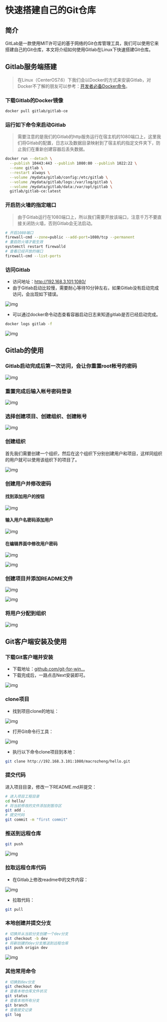 # 快速搭建自己的Git仓库



## 简介

GitLab是一款使用MIT许可证的基于网络的Git仓库管理工具，我们可以使用它来搭建自己的Git仓库，本文将介绍如何使用Gitlab在Linux下快速搭建Git仓库。

## Gitlab服务端搭建

> 在Linux（CenterOS7.6）下我们会以Docker的方式来安装Gitlab，对Docker不了解的朋友可以参考：[开发者必备Docker命令](https://mp.weixin.qq.com/s/d_CuljDTJq680NTndAay8g)。

### 下载Gitlab的Docker镜像

```bash
docker pull gitlab/gitlab-ce
```

### 运行如下命令来启动Gitlab

> 需要注意的是我们的Gitlab的http服务运行在宿主机的1080端口上，这里我们将Gitlab的配置，日志以及数据目录映射到了宿主机的指定文件夹下，防止我们在重新创建容器后丢失数据。

```bash
docker run --detach \
  --publish 10443:443 --publish 1080:80 --publish 1022:22 \
  --name gitlab \
  --restart always \
  --volume /mydata/gitlab/config:/etc/gitlab \
  --volume /mydata/gitlab/logs:/var/log/gitlab \
  --volume /mydata/gitlab/data:/var/opt/gitlab \
  gitlab/gitlab-ce:latest
```

### 开启防火墙的指定端口

> 由于Gitlab运行在1080端口上，所以我们需要开放该端口，注意千万不要直接关闭防火墙，否则Gitlab会无法启动。

```bash
# 开启1080端口
firewall-cmd --zone=public --add-port=1080/tcp --permanent 
# 重启防火墙才能生效
systemctl restart firewalld
# 查看已经开放的端口
firewall-cmd --list-ports
```

### 访问Gitlab

- 访问地址：http://192.168.3.101:1080/
- 由于Gitlab启动比较慢，需要耐心等待10分钟左右，如果Gitlab没有启动完成访问，会出现如下错误。



![img](../assets/16ccdfbdd7c029c7.jpg)



- 可以通过docker命令动态查看容器启动日志来知道gitlab是否已经启动完成。

```bash
docker logs gitlab -f
```



![img](../assets/16ccdfbdd7fd87f3.jpg)





## Gitlab的使用

### Gitlab启动完成后第一次访问，会让你重置root帐号的密码



![img](../assets/16ccdfbddd05b756.jpg)



### 重置完成后输入帐号密码登录



![img](../assets/16ccdfbddcd66a2d.jpg)



### 选择创建项目、创建组织、创建帐号



![img](../assets/16ccdfbddd0de1d7.jpg)



### 创建组织

首先我们需要创建一个组织，然后在这个组织下分别创建用户和项目，这样同组织的用户就可以使用该组织下的项目了。 

![img](../assets/16ccdfbde0de9270.jpg)



### 创建用户并修改密码

#### 找到添加用户的按钮



![img](../assets/16ccdfbe069d9a4b.jpg)



#### 输入用户名密码添加用户



![img](../assets/16ccdfbe0d118f40.jpg)



#### 在编辑界面中修改用户密码



![img](../assets/16ccdfbe0d1266e4.jpg)





![img](../assets/16ccdfbe097f02da.jpg)



### 创建项目并添加README文件



![img](../assets/16ccdfbe11543e30.jpg)





![img](../assets/16ccdfbe15c39906.jpg)



### 将用户分配到组织



![img](../assets/16ccdfbf1453870e.jpg)





## Git客户端安装及使用

### 下载Git客户端并安装

- 下载地址：[github.com/git-for-win…](https://github.com/git-for-windows/git/releases/download/v2.23.0.windows.1/Git-2.23.0-64-bit.exe)
- 下载完成后，一路点击Next安装即可。



![img](../assets/16ccdfbe3cf5044e.jpg)



### clone项目

- 找到项目clone的地址：



![img](../assets/16ccdfbe40377e5c.jpg)



- 打开Git命令行工具：



![img](../assets/16ccdfbe4ba27401.jpg)



- 执行以下命令clone项目到本地：

```bash
git clone http://192.168.3.101:1080/macrozheng/hello.git
```

### 提交代码

进入项目目录，修改一下README.md并提交：

```bash
# 进入项目工程目录
cd hello/
# 将当前修改的文件添加到暂存区
git add .
# 提交代码
git commit -m "first commit"
```

### 推送到远程仓库

```bash
git push
```



![img](../assets/16ccdfbe68545280.jpg)



### 拉取远程仓库代码

- 在Gitlab上修改readme中的文件内容：



![img](../assets/16ccdfbe6f7d8443.jpg)



- 拉取代码：

```bash
git pull
```

### 本地创建并提交分支

```bash
# 切换并从当前分支创建一个dev分支
git checkout -b dev
# 将新创建的dev分支推送到远程仓库
git push origin dev
```



![img](../assets/16ccdfbe781101c7.jpg)



### 其他常用命令

```bash
# 切换到dev分支
git checkout dev
# 查看本地仓库文件状况
git status
# 查看本地所有分支
git branch
# 查看提交记录
git log
```

